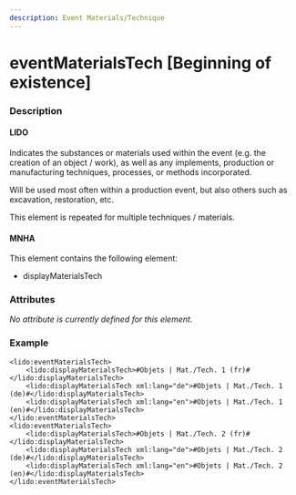 ```yaml
---
description: Event Materials/Technique
---
```


# eventMaterialsTech \[Beginning of existence\]

### Description

#### LIDO

Indicates the substances or materials used within the event \(e.g. the creation of an object / work\), as well as any implements, production or manufacturing techniques, processes, or methods incorporated.

Will be used most often within a production event, but also others such as excavation, restoration, etc.

This element is repeated for multiple techniques / materials.

#### MNHA

This element contains the following element:

* displayMaterialsTech

### Attributes

_No attribute is currently defined for this element._

### Example

```markup
<lido:eventMaterialsTech>
    <lido:displayMaterialsTech>#Objets | Mat./Tech. 1 (fr)#</lido:displayMaterialsTech>
    <lido:displayMaterialsTech xml:lang="de">#Objets | Mat./Tech. 1 (de)#</lido:displayMaterialsTech>
    <lido:displayMaterialsTech xml:lang="en">#Objets | Mat./Tech. 1 (en)#</lido:displayMaterialsTech>
</lido:eventMaterialsTech>
<lido:eventMaterialsTech>
    <lido:displayMaterialsTech>#Objets | Mat./Tech. 2 (fr)#</lido:displayMaterialsTech>
    <lido:displayMaterialsTech xml:lang="de">#Objets | Mat./Tech. 2 (de)#</lido:displayMaterialsTech>
    <lido:displayMaterialsTech xml:lang="en">#Objets | Mat./Tech. 2 (en)#</lido:displayMaterialsTech>
</lido:eventMaterialsTech>
```

